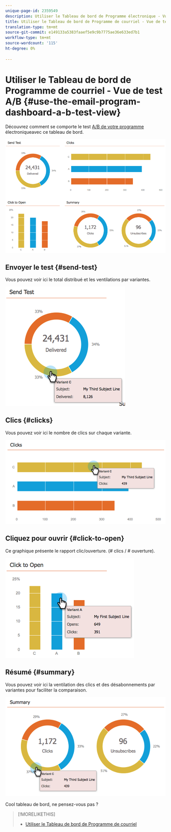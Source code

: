 ```yaml
---
unique-page-id: 2359549
description: Utiliser le Tableau de bord de Programme électronique - Vue de test A/B - Documentation sur le marketing - Documentation sur le produit
title: Utiliser le Tableau de bord de Programme de courriel - Vue de test A/B
translation-type: tm+mt
source-git-commit: e149133a5383faaef5e9c9b7775ae36e633ed7b1
workflow-type: tm+mt
source-wordcount: '115'
ht-degree: 0%

---
```



# Utiliser le Tableau de bord de Programme de courriel - Vue de test A/B {#use-the-email-program-dashboard-a-b-test-view}

Découvrez comment se comporte le test [A/B de votre programme](http://docs.marketo.com/pages/viewpage.action?pageid=2359480) électroniqueavec ce tableau de bord.

![](assets/image2014-9-12-16-3a14-3a28.png)

## Envoyer le test {#send-test}

Vous pouvez voir ici le total distribué et les ventilations par variantes.

![](assets/image2014-9-12-16-3a16-3a2.png)

## Clics {#clicks}

Vous pouvez voir ici le nombre de clics sur chaque variante.

![](assets/image2014-9-12-16-3a16-3a20.png)

## Cliquez pour ouvrir {#click-to-open}

Ce graphique présente le rapport clic/ouverture. (# clics / # ouverture).

![](assets/image2014-9-12-16-3a16-3a36.png)

## Résumé {#summary}

Vous pouvez voir ici la ventilation des clics et des désabonnements par variantes pour faciliter la comparaison.

![](assets/image2014-9-12-16-3a16-3a45.png)

Cool tableau de bord, ne pensez-vous pas ?

>[!MORELIKETHIS]
>
>* [Utiliser le Tableau de bord de Programme de courriel](../../../../../product-docs/email-marketing/email-programs/email-program-data/use-the-email-program-dashboard.md)

>



